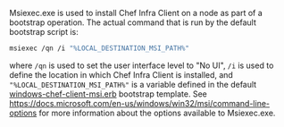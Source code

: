 Msiexec.exe is used to install Chef Infra Client on a node as part of a
bootstrap operation. The actual command that is run by the default
bootstrap script is:

``` bash
msiexec /qn /i "%LOCAL_DESTINATION_MSI_PATH%"
```

where `/qn` is used to set the user interface level to "No UI", `/i` is
used to define the location in which Chef Infra Client is installed, and
`"%LOCAL_DESTINATION_MSI_PATH%"` is a variable defined in the default
[windows-chef-client-msi.erb](https://github.com/chef/chef/blob/master/lib/chef/knife/bootstrap/templates/windows-chef-client-msi.erb)
bootstrap template. See
<https://docs.microsoft.com/en-us/windows/win32/msi/command-line-options>
for more information about the options available to Msiexec.exe.